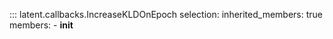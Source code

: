::: latent.callbacks.IncreaseKLDOnEpoch
    selection:
        inherited_members: true
        members:
            - __init__
